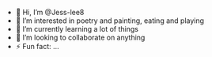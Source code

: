 - 👋 Hi, I’m @Jess-lee8
- 👀 I’m interested in poetry and painting, eating and playing
- 🌱 I’m currently learning a lot of things
- 💞️ I’m looking to collaborate on anything
-  ⚡ Fun fact: ...

<!---
Jess-lee8/Jess-lee8 is a ✨ special ✨ repository because its `README.md` (this file) appears on your GitHub profile.
You can click the Preview link to take a look at your changes.
--->
